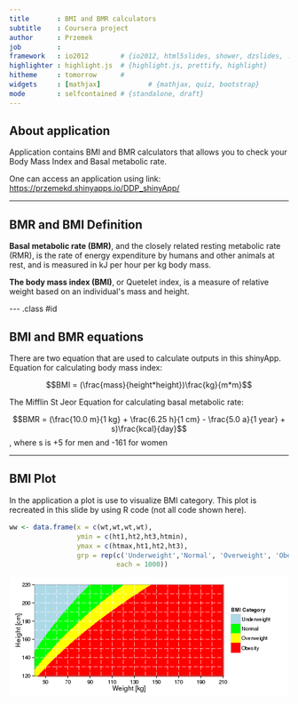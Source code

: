 ```yaml
---
title       : BMI and BMR calculators
subtitle    : Coursera project
author      : Przemek
job         : 
framework   : io2012        # {io2012, html5slides, shower, dzslides, ...}
highlighter : highlight.js  # {highlight.js, prettify, highlight}
hitheme     : tomorrow      # 
widgets     : [mathjax]            # {mathjax, quiz, bootstrap}
mode        : selfcontained # {standalone, draft}
---
```



<style>
strong {
  font-weight: bold;
}
</style>


## About application
Application contains BMI and BMR calculators that allows you to check your Body Mass Index and Basal metabolic rate.

One can access an application using link:
https://przemekd.shinyapps.io/DDP_shinyApp/

---

## BMR and BMI Definition

**Basal metabolic rate (BMR)**, and the closely related resting metabolic rate (RMR), is the rate of energy expenditure by humans and other animals at rest, and is measured in kJ per hour per kg body mass.

**The body mass index (BMI)**, or Quetelet index, is a measure of relative weight based on an individual's mass and height.

--- .class #id

## BMI and BMR equations
There are two equation that are used to calculate outputs in this shinyApp.
Equation for calculating body mass index:

$$BMI = (\frac{mass}{height*height})\frac{kg}{m*m}$$

The Mifflin St Jeor Equation for calculating basal metabolic rate:

$$BMR = (\frac{10.0 m}{1 kg} + \frac{6.25 h}{1 cm} - \frac{5.0 a}{1 year} + s)\frac{kcal}{day}$$, where s is +5 for men and -161 for women

---

## BMI Plot
In the application a plot is use to visualize BMI category. This plot is recreated in this slide by using R code (not all code shown here).

```r
ww <- data.frame(x = c(wt,wt,wt,wt),
                 ymin = c(ht1,ht2,ht3,htmin),
                 ymax = c(htmax,ht1,ht2,ht3),
                 grp = rep(c('Underweight','Normal', 'Overweight', 'Obesity'),
                           each = 1000))
```

<img src="assets/fig/unnamed-chunk-1.png" title="plot of chunk unnamed-chunk-1" alt="plot of chunk unnamed-chunk-1" style="display: block; margin: auto;" />









